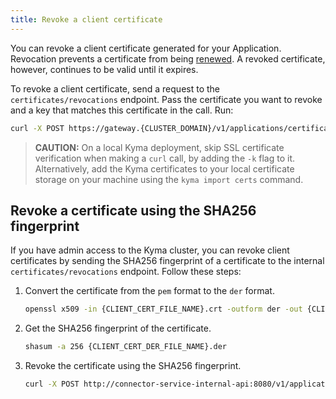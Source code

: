 ```yaml
---
title: Revoke a client certificate
---
```


You can revoke a client certificate generated for your Application. Revocation prevents a certificate from being [renewed](ac-06-renew-client-cert.md). A revoked certificate, however, continues to be valid until it expires. 

To revoke a client certificate, send a request to the `certificates/revocations` endpoint. Pass the certificate you want to revoke and a key that matches this certificate in the call. Run:
    
```bash
curl -X POST https://gateway.{CLUSTER_DOMAIN}/v1/applications/certificates/revocations --cert {PATH_TO_CLIENT_CERT_TO_REVOKE} --key {PATH_TO_KEY} 
```

> **CAUTION:** On a local Kyma deployment, skip SSL certificate verification when making a `curl` call, by adding the `-k` flag to it. Alternatively, add the Kyma certificates to your local certificate storage on your machine using the `kyma import certs` command.

## Revoke a certificate using the SHA256 fingerprint

If you have admin access to the Kyma cluster, you can revoke client certificates by sending the SHA256 fingerprint of a certificate to the internal `certificates/revocations` endpoint. Follow these steps: 

1. Convert the certificate from the `pem` format to the `der` format.

    ```bash
    openssl x509 -in {CLIENT_CERT_FILE_NAME}.crt -outform der -out {CLIENT_CERT_DER_FILE_NAME}.der
    ```
   
2. Get the SHA256 fingerprint of the certificate.

    ```bash
    shasum -a 256 {CLIENT_CERT_DER_FILE_NAME}.der
    ```
   
3. Revoke the certificate using the SHA256 fingerprint.

    ```bash
    curl -X POST http://connector-service-internal-api:8080/v1/applications/certificates/revocations -d '{hash: {SHA256_FINGERPRINT_OF_CERT_TO_REVOKE_}}'
    ```